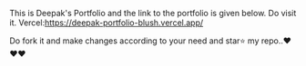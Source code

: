 This is Deepak's Portfolio and the link to the portfolio is given below. Do visit it.
Vercel:https://deepak-portfolio-blush.vercel.app/

Do fork it and make changes according to your need and star⭐ my repo..❤️❤️❤️